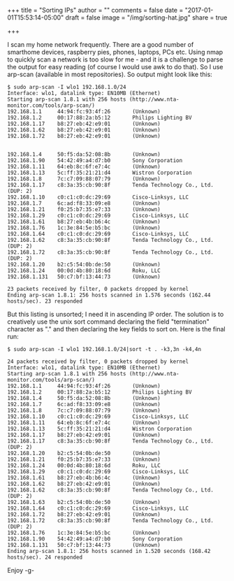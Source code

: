 +++
title    = "Sorting IPs"
author   = ""
comments = false
date     = "2017-01-01T15:53:14-05:00"
draft    = false
image    = "/img/sorting-hat.jpg"
share    = true

+++

I scan my home network frequently. There are a good number of smarthome devices, raspberry pies, phones,
laptops, PCs etc. Using nmap to quickly scan a network is too slow for me - and it is a challenge to
parse the output for easy reading (of course I would use awk to do that). So I use arp-scan (available
in most repositories). So output might look like this:
<!--more-->

```
$ sudo arp-scan -I wlo1 192.168.1.0/24
Interface: wlo1, datalink type: EN10MB (Ethernet)
Starting arp-scan 1.8.1 with 256 hosts (http://www.nta-monitor.com/tools/arp-scan/)
192.168.1.1     44:94:fc:93:4f:26       (Unknown)
192.168.1.2     00:17:88:2a:b5:12       Philips Lighting BV
192.168.1.17    b8:27:eb:42:e9:01       (Unknown)
192.168.1.62    b8:27:eb:42:e9:01       (Unknown)
192.168.1.72    b8:27:eb:42:e9:01       (Unknown)


192.168.1.4     50:f5:da:52:08:8b       (Unknown)
192.168.1.90    54:42:49:a4:d7:b0       Sony Corporation
192.168.1.11    64:eb:8c:6f:e7:4c       (Unknown)
192.168.1.13    5c:ff:35:21:21:d4       Wistron Corporation
192.168.1.8     7c:c7:09:88:07:79       (Unknown)
192.168.1.17    c8:3a:35:cb:90:8f       Tenda Technology Co., Ltd. (DUP: 2)
192.168.1.10    c0:c1:c0:dc:29:69       Cisco-Linksys, LLC
192.168.1.7     6c:ad:f8:33:09:e8       (Unknown)
192.168.1.21    f0:25:b7:35:e7:33       (Unknown)
192.168.1.29    c0:c1:c0:dc:29:69       Cisco-Linksys, LLC
192.168.1.61    b8:27:eb:4b:b6:4c       (Unknown)
192.168.1.76    1c:3e:84:5e:b5:bc       (Unknown)
192.168.1.64    c0:c1:c0:dc:29:69       Cisco-Linksys, LLC
192.168.1.62    c8:3a:35:cb:90:8f       Tenda Technology Co., Ltd. (DUP: 2)
192.168.1.72    c8:3a:35:cb:90:8f       Tenda Technology Co., Ltd. (DUP: 2)
192.168.1.20    b2:c5:54:0b:de:50       (Unknown)
192.168.1.24    00:0d:4b:80:18:6d       Roku, LLC
192.168.1.131   50:c7:bf:13:44:73       (Unknown)

23 packets received by filter, 0 packets dropped by kernel
Ending arp-scan 1.8.1: 256 hosts scanned in 1.576 seconds (162.44 hosts/sec). 23 responded

```

But this listing is unsorted; I need it in ascending IP order. The solution is to creatively
use the unix sort command declaring the field "termination" character as "." and then declaring
the key fields to sort on. Here is the final run:

```
$ sudo arp-scan -I wlo1 192.168.1.0/24|sort -t . -k3,3n -k4,4n

24 packets received by filter, 0 packets dropped by kernel
Interface: wlo1, datalink type: EN10MB (Ethernet)
Starting arp-scan 1.8.1 with 256 hosts (http://www.nta-monitor.com/tools/arp-scan/)
192.168.1.1     44:94:fc:93:4f:26       (Unknown)
192.168.1.2     00:17:88:2a:b5:12       Philips Lighting BV
192.168.1.4     50:f5:da:52:08:8b       (Unknown)
192.168.1.7     6c:ad:f8:33:09:e8       (Unknown)
192.168.1.8     7c:c7:09:88:07:79       (Unknown)
192.168.1.10    c0:c1:c0:dc:29:69       Cisco-Linksys, LLC
192.168.1.11    64:eb:8c:6f:e7:4c       (Unknown)
192.168.1.13    5c:ff:35:21:21:d4       Wistron Corporation
192.168.1.17    b8:27:eb:42:e9:01       (Unknown)
192.168.1.17    c8:3a:35:cb:90:8f       Tenda Technology Co., Ltd. (DUP: 2)
192.168.1.20    b2:c5:54:0b:de:50       (Unknown)
192.168.1.21    f0:25:b7:35:e7:33       (Unknown)
192.168.1.24    00:0d:4b:80:18:6d       Roku, LLC
192.168.1.29    c0:c1:c0:dc:29:69       Cisco-Linksys, LLC
192.168.1.61    b8:27:eb:4b:b6:4c       (Unknown)
192.168.1.62    b8:27:eb:42:e9:01       (Unknown)
192.168.1.62    c8:3a:35:cb:90:8f       Tenda Technology Co., Ltd. (DUP: 2)
192.168.1.63    b2:c5:54:0b:de:50       (Unknown)
192.168.1.64    c0:c1:c0:dc:29:69       Cisco-Linksys, LLC
192.168.1.72    b8:27:eb:42:e9:01       (Unknown)
192.168.1.72    c8:3a:35:cb:90:8f       Tenda Technology Co., Ltd. (DUP: 2)
192.168.1.76    1c:3e:84:5e:b5:bc       (Unknown)
192.168.1.90    54:42:49:a4:d7:b0       Sony Corporation
192.168.1.131   50:c7:bf:13:44:73       (Unknown)
Ending arp-scan 1.8.1: 256 hosts scanned in 1.520 seconds (168.42 hosts/sec). 24 responded
```

Enjoy
-g-
